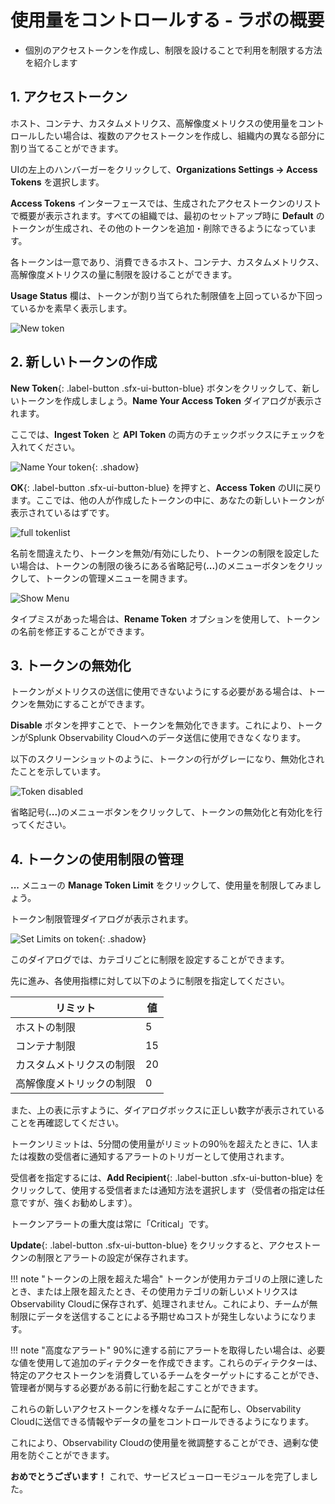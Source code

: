 # 使用量をコントロールする - ラボの概要

* 個別のアクセストークンを作成し、制限を設けることで利用を制限する方法を紹介します

## 1. アクセストークン

ホスト、コンテナ、カスタムメトリクス、高解像度メトリクスの使用量をコントロールしたい場合は、複数のアクセストークンを作成し、組織内の異なる部分に割り当てることができます。

UIの左上のハンバーガーをクリックして、**Organizations Settings → Access Tokens** を選択します。

**Access Tokens** インターフェースでは、生成されたアクセストークンのリストで概要が表示されます。すべての組織では、最初のセットアップ時に **Default** のトークンが生成され、その他のトークンを追加・削除できるようになっています。

各トークンは一意であり、消費できるホスト、コンテナ、カスタムメトリクス、高解像度メトリクスの量に制限を設けることができます。

**Usage Status** 欄は、トークンが割り当てられた制限値を上回っているか下回っているかを素早く表示します。

![New token](../images/servicebureau/access-tokens.png)

## 2. 新しいトークンの作成

**New Token**{: .label-button .sfx-ui-button-blue} ボタンをクリックして、新しいトークンを作成しましょう。**Name Your Access Token** ダイアログが表示されます。

ここでは、**Ingest Token** と **API Token** の両方のチェックボックスにチェックを入れてください。

![Name Your token](../images/servicebureau/new-access-token.png){: .shadow}

**OK**{: .label-button .sfx-ui-button-blue} を押すと、**Access Token** のUIに戻ります。ここでは、他の人が作成したトークンの中に、あなたの新しいトークンが表示されているはずです。

![full tokenlist](../images/servicebureau/access-token-created.png)

名前を間違えたり、トークンを無効/有効にしたり、トークンの制限を設定したい場合は、トークンの制限の後ろにある省略記号(**...**)のメニューボタンをクリックして、トークンの管理メニューを開きます。

![Show Menu](../images/servicebureau/manage-access-token.png)

タイプミスがあった場合は、**Rename Token** オプションを使用して、トークンの名前を修正することができます。

## 3. トークンの無効化

トークンがメトリクスの送信に使用できないようにする必要がある場合は、トークンを無効にすることができます。

**Disable** ボタンを押すことで、トークンを無効化できます。これにより、トークンがSplunk Observability Cloudへのデータ送信に使用できなくなります。

以下のスクリーンショットのように、トークンの行がグレーになり、無効化されたことを示しています。

![Token disabled](../images/servicebureau/disable-access-token.png)

省略記号(**...**)のメニューボタンをクリックして、トークンの無効化と有効化を行ってください。

## 4. トークンの使用制限の管理

**...** メニューの **Manage Token Limit** をクリックして、使用量を制限してみましょう。

トークン制限管理ダイアログが表示されます。

![Set Limits on token](../images/servicebureau/manage-token-limit.png){: .shadow}

このダイアログでは、カテゴリごとに制限を設定することができます。

先に進み、各使用指標に対して以下のように制限を指定してください。

| リミット              | 値  |
| -------------------- | -- |
| ホストの制限           |  5 |
| コンテナ制限           | 15 |
| カスタムメトリクスの制限 | 20 |
| 高解像度メトリックの制限 |  0 |

また、上の表に示すように、ダイアログボックスに正しい数字が表示されていることを再確認してください。

トークンリミットは、5分間の使用量がリミットの90％を超えたときに、1人または複数の受信者に通知するアラートのトリガーとして使用されます。

受信者を指定するには、**Add Recipient**{: .label-button .sfx-ui-button-blue} をクリックして、使用する受信者または通知方法を選択します（受信者の指定は任意ですが、強くお勧めします）。

トークンアラートの重大度は常に「Critical」です。

**Update**{: .label-button .sfx-ui-button-blue} をクリックすると、アクセストークンの制限とアラートの設定が保存されます。

!!! note "トークンの上限を超えた場合"
    トークンが使用カテゴリの上限に達したとき、または上限を超えたとき、その使用カテゴリの新しいメトリクスはObservability Cloudに保存されず、処理されません。これにより、チームが無制限にデータを送信することによる予期せぬコストが発生しないようになります。

!!! note "高度なアラート"
    90%に達する前にアラートを取得したい場合は、必要な値を使用して追加のディテクターを作成できます。これらのディテクターは、特定のアクセストークンを消費しているチームをターゲットにすることができ、管理者が関与する必要がある前に行動を起こすことができます。

これらの新しいアクセストークンを様々なチームに配布し、Observability Cloudに送信できる情報やデータの量をコントロールできるようになります。

これにより、Observability Cloudの使用量を微調整することができ、過剰な使用を防ぐことができます。

**おめでとうございます！** これで、サービスビューローモジュールを完了しました。
